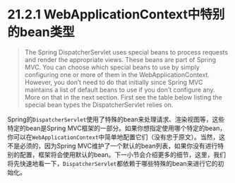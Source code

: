 # 21.2.1 WebApplicationContext中特别的bean类型

> The Spring DispatcherServlet uses special beans to process requests and render the appropriate views. These beans are part of Spring MVC. You can choose which special beans to use by simply configuring one or more of them in the WebApplicationContext. However, you don’t need to do that initially since Spring MVC maintains a list of default beans to use if you don’t configure any. More on that in the next section. First see the table below listing the special bean types the DispatcherServlet relies on.

Spring的`DispatcherServlet`使用了特殊的bean来处理请求、渲染视图等，这些特定的bean是Spring MVC框架的一部分。如果你想指定使用哪个特定的bean，你可以在`WebApplicationContext`中简单地配置它们（没有忠于原文）。当然，这不是必须的，因为Spring MVC维护了一个默认的bean列表，如果你没有进行特别的配置，框架将会使用默认的bean。下一小节会介绍更多的细节，这里，我们将先快速地看一下，`DispatcherServlet`都依赖于哪些特殊的bean来进行它的初始化。



